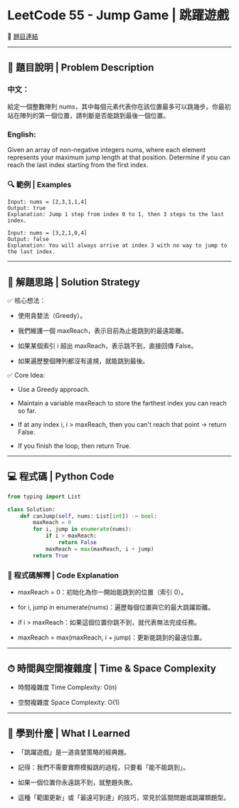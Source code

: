 # LeetCode 55 - Jump Game | 跳躍遊戲

🔗 [題目連結](https://leetcode.com/problems/jump-game/)

---

## 📘 題目說明 | Problem Description
### 中文：
給定一個整數陣列 nums，其中每個元素代表你在該位置最多可以跳幾步。你最初站在陣列的第一個位置，請判斷是否能跳到最後一個位置。

### English:
Given an array of non-negative integers nums, where each element represents your maximum jump length at that position. Determine if you can reach the last index starting from the first index.

### 🔍 範例 | Examples
```text
Input: nums = [2,3,1,1,4]
Output: true
Explanation: Jump 1 step from index 0 to 1, then 3 steps to the last index.

Input: nums = [3,2,1,0,4]
Output: false
Explanation: You will always arrive at index 3 with no way to jump to the last index.
```

---

## 🧠 解題思路 | Solution Strategy
✅ 核心想法：
- 使用貪婪法（Greedy）。

- 我們維護一個 maxReach，表示目前為止能跳到的最遠距離。

- 如果某個索引 i 超出 maxReach，表示跳不到，直接回傳 False。

- 如果遍歷整個陣列都沒有違規，就能跳到最後。

✅ Core Idea:
- Use a Greedy approach.

- Maintain a variable maxReach to store the farthest index you can reach so far.

- If at any index i, i > maxReach, then you can't reach that point → return False.

- If you finish the loop, then return True.

---

## 💻 程式碼 | Python Code
```python
from typing import List

class Solution:
    def canJump(self, nums: List[int]) -> bool:
        maxReach = 0
        for i, jump in enumerate(nums):
            if i > maxReach:
                return False
            maxReach = max(maxReach, i + jump)
        return True
```

### 🧾 程式碼解釋 | Code Explanation
- maxReach = 0：初始化為你一開始能跳到的位置（索引 0）。

- for i, jump in enumerate(nums)：遍歷每個位置與它的最大跳躍距離。

- if i > maxReach：如果這個位置你跳不到，就代表無法完成任務。

- maxReach = max(maxReach, i + jump)：更新能跳到的最遠位置。

---

## ⏱ 時間與空間複雜度 | Time & Space Complexity
- 時間複雜度 Time Complexity: O(n)

- 空間複雜度 Space Complexity: O(1)

---

## 📌 學到什麼 | What I Learned
- 「跳躍遊戲」是一道貪婪策略的經典題。

- 記得：我們不需要實際模擬跳的過程，只要看「能不能跳到」。

- 如果一個位置你永遠跳不到，就整題失敗。

- 這種「範圍更新」或「最遠可到達」的技巧，常見於區間問題或跳躍類題型。